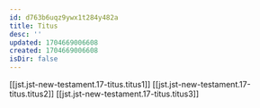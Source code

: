 ```yaml
---
id: d763b6uqz9ywx1t284y482a
title: Titus
desc: ''
updated: 1704669006608
created: 1704669006608
isDir: false
---
```

[[jst.jst-new-testament.17-titus.titus1]]
[[jst.jst-new-testament.17-titus.titus2]]
[[jst.jst-new-testament.17-titus.titus3]]
